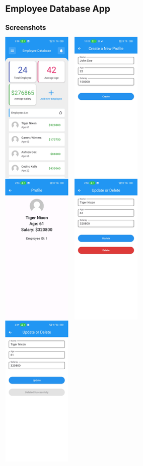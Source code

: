 # Employee Database App

## Screenshots

<img src="screenshots/1.jpg" width ="200">&nbsp;&nbsp;&nbsp;&nbsp;
<img src="screenshots/2.jpg" width ="200">&nbsp;&nbsp;&nbsp;&nbsp;
<img src="screenshots/3.jpg" width ="200">&nbsp;&nbsp;&nbsp;&nbsp;
<img src="screenshots/4.jpg" width ="200">&nbsp;&nbsp;&nbsp;&nbsp;
<img src="screenshots/5.jpg" width ="200">&nbsp;&nbsp;&nbsp;&nbsp;